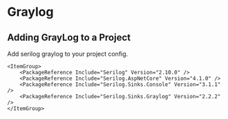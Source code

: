 # Graylog

## Adding GrayLog to a Project

Add serilog graylog to your project config.

```
<ItemGroup>
	<PackageReference Include="Serilog" Version="2.10.0" />
	<PackageReference Include="Serilog.AspNetCore" Version="4.1.0" />
	<PackageReference Include="Serilog.Sinks.Console" Version="3.1.1" />
	<PackageReference Include="Serilog.Sinks.Graylog" Version="2.2.2" />
</ItemGroup>
```